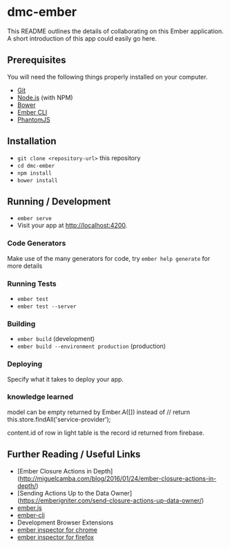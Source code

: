 # dmc-ember

This README outlines the details of collaborating on this Ember application.
A short introduction of this app could easily go here.

## Prerequisites

You will need the following things properly installed on your computer.

* [Git](https://git-scm.com/)
* [Node.js](https://nodejs.org/) (with NPM)
* [Bower](https://bower.io/)
* [Ember CLI](https://ember-cli.com/)
* [PhantomJS](http://phantomjs.org/)

## Installation

* `git clone <repository-url>` this repository
* `cd dmc-ember`
* `npm install`
* `bower install`

## Running / Development

* `ember serve`
* Visit your app at [http://localhost:4200](http://localhost:4200).

### Code Generators

Make use of the many generators for code, try `ember help generate` for more details

### Running Tests

* `ember test`
* `ember test --server`

### Building

* `ember build` (development)
* `ember build --environment production` (production)

### Deploying

Specify what it takes to deploy your app.

### knowledge learned
model can be empty returned by Ember.A([]) instead of 
//    return this.store.findAll('service-provider');

content.id of row in light table is the record id returned from firebase.

## Further Reading / Useful Links

* [Ember Closure Actions in Depth] (http://miguelcamba.com/blog/2016/01/24/ember-closure-actions-in-depth/)
* [Sending Actions Up to the Data Owner] (https://emberigniter.com/send-closure-actions-up-data-owner/)
* [ember.js](http://emberjs.com/)
* [ember-cli](https://ember-cli.com/)
* Development Browser Extensions
* [ember inspector for chrome](https://chrome.google.com/webstore/detail/ember-inspector/bmdblncegkenkacieihfhpjfppoconhi)
* [ember inspector for firefox](https://addons.mozilla.org/en-US/firefox/addon/ember-inspector/)
